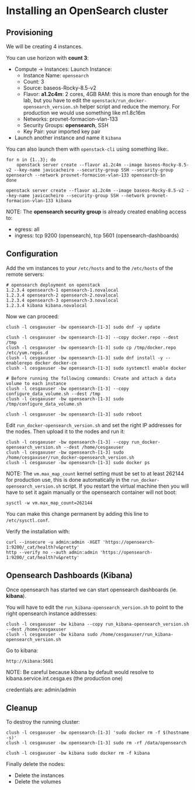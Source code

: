 # Installing an OpenSearch cluster

## Provisioning
We will be creating 4 instances.

You can use horizon with **count 3**:
- Compute -> Instances: Launch Instance:
  - Instance Name: `opensearch`
  - Count: 3
  - Source: baseos-Rocky-8.5-v2
  - Flavor: **a1.2c4m**: 2 cores, 4GB RAM: this is more than enough for the lab, but you have to edit the `openstack/run_docker-opensearch_version.sh` helper script and reduce the memory. For production we would use something like m1.8c16m
  - Networks: provnet-formacion-vlan-133
  - Security Groups: **opensearch**, SSH
  - Key Pair: your imported key pair
- Launch another instance and name it `kibana`

You can also launch them with `openstack-cli` using something like:.
```
for n in {1..3}; do
    openstack server create --flavor a1.2c4m --image baseos-Rocky-8.5-v2 --key-name javicacheiro --security-group SSH --security-group opensearch --network provnet-formacion-vlan-133 opensearch-$n
done

openstack server create --flavor a1.2c4m --image baseos-Rocky-8.5-v2 --key-name javicacheiro --security-group SSH --network provnet-formacion-vlan-133 kibana
```

NOTE: The **opensearch security group** is already created enabling access to:
- egress: all
- ingress: tcp 9200 (opensearch), tcp 5601 (opensearch-dashboards)

## Configuration
Add the vm instances to your `/etc/hosts` and to the `/etc/hosts` of the remote servers:
```
# opensearch deployment on openstack
1.2.3.4 opensearch-1 opensearch-1.novalocal
1.2.3.4 opensearch-2 opensearch-2.novalocal
1.2.3.4 opensearch-3 opensearch-3.novalocal
1.2.3.4 kibana kibana.novalocal
```

Now we can proceed:
```
clush -l cesgaxuser -bw opensearch-[1-3] sudo dnf -y update

clush -l cesgaxuser -bw opensearch-[1-3] --copy docker.repo --dest /tmp
clush -l cesgaxuser -bw opensearch-[1-3] sudo cp /tmp/docker.repo /etc/yum.repos.d
clush -l cesgaxuser -bw opensearch-[1-3] sudo dnf install -y --enablerepo docker docker-ce
clush -l cesgaxuser -bw opensearch-[1-3] sudo systemctl enable docker

# Before running the following commands: Create and attach a data volume to each instance
clush -l cesgaxuser -bw opensearch-[1-3] --copy configure_data_volume.sh --dest /tmp
clush -l cesgaxuser -bw opensearch-[1-3] sudo /tmp/configure_data_volume.sh

clush -l cesgaxuser -bw opensearch-[1-3] sudo reboot
```

Edit `run_docker-opensearch_version.sh` and set the right IP addresses for the nodes. Then upload it to the nodes and run it:
```
clush -l cesgaxuser -bw opensearch-[1-3] --copy run_docker-opensearch_version.sh --dest /home/cesgaxuser
clush -l cesgaxuser -bw opensearch-[1-3] sudo /home/cesgaxuser/run_docker-opensearch_version.sh
clush -l cesgaxuser -bw opensearch-[1-3] sudo docker ps
```

NOTE: The `vm.max_map_count` kernel setting must be set to at least 262144 for production use, this is done automatically in the `run_docker-opensearch_version.sh` script.
If you restart the virtual machine then you will have to set it again manually or the opensearch container will not boot:
```
sysctl -w vm.max_map_count=262144
```
You can make this change permanent by adding this line to `/etc/sysctl.conf`.


Verify the installation with:
```
curl --insecure -u admin:admin -XGET 'https://opensearch-1:9200/_cat/health?v&pretty'
http --verify no --auth admin:admin 'https://opensearch-1:9200/_cat/health?v&pretty'
```

## Opensearch Dashboards (Kibana)
Once opensearch has started we can start opensearch dashboards (ie. **kibana**).

You will have to edit the `run_kibana-opensearch_version.sh` to point to the right opensearch instance addresses:
```
clush -l cesgaxuser -bw kibana --copy run_kibana-opensearch_version.sh --dest /home/cesgaxuser
clush -l cesgaxuser -bw kibana sudo /home/cesgaxuser/run_kibana-opensearch_version.sh
```

Go to kibana:

    http://kibana:5601

NOTE: Be careful because kibana by default would resolve to kibana.service.int.cesga.es (the production one)

credentials are: admin/admin

## Cleanup
To destroy the running cluster:
```
clush -l cesgaxuser -bw opensearch-[1-3] 'sudo docker rm -f $(hostname -s)'
clush -l cesgaxuser -bw opensearch-[1-3] sudo rm -rf /data/opensearch

clush -l cesgaxuser -bw kibana sudo docker rm -f kibana
```

Finally delete the nodes:
- Delete the instances
- Delete the volumes
